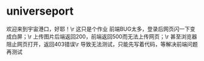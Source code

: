 # universeport

欢迎来到宇宙港口，好耶！\r
这只是个作业
前端BUG太多，登录后网页闪一下变成白屏；\r
  上传图片后端返回200，前端返回500而无法上传网页；\r
  甚至浏览器阻止网页打开，返回403错误\r
  导致无法测试，只能先写着代码，等解决前端问题再测试
